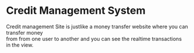 # Credit Management System
Credit management Site is justlike a money transfer website where you can transfer money <br>from from one user to another and you can see the realtime transactions<br> in the view.

